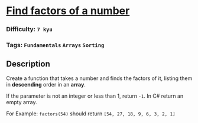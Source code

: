 # [Find factors of a number](https://www.codewars.com/kata/564fa92d1639fbefae00009d)

### Difficulty: `7 kyu`
 
### Tags: `Fundamentals` `Arrays` `Sorting`

## Description

Create a function that takes a number and finds the factors of it, listing them in **descending** order in an **array**.

If the parameter is not an integer or less than 1, return `-1`. In C# return an empty array.

For Example: `factors(54)` should return `[54, 27, 18, 9, 6, 3, 2, 1]`


